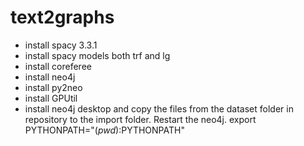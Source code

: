 # text2graphs

- install spacy 3.3.1
- install spacy models both trf and lg
- install coreferee
- install neo4j
- install py2neo
- install GPUtil
- install neo4j desktop and copy the files from the dataset folder in repository to the import folder. Restart the neo4j.
export PYTHONPATH="$(pwd):$PYTHONPATH"
